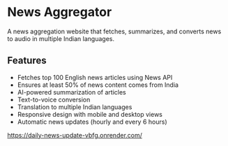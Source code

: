 # News Aggregator

A news aggregation website that fetches, summarizes, and converts news to audio in multiple Indian languages.

## Features

- Fetches top 100 English news articles using News API
- Ensures at least 50% of news content comes from India
- AI-powered summarization of articles
- Text-to-voice conversion
- Translation to multiple Indian languages
- Responsive design with mobile and desktop views
- Automatic news updates (hourly and every 6 hours)

https://daily-news-update-vbfg.onrender.com/



